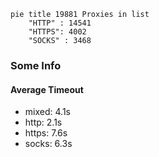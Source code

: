 
```mermaid
pie title 19881 Proxies in list
    "HTTP" : 14541
    "HTTPS": 4002
    "SOCKS" : 3468
```

### Some Info
#### Average Timeout

- mixed: 4.1s
- http: 2.1s
- https: 7.6s
- socks: 6.3s